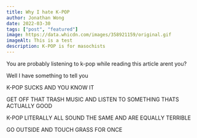 ```yaml
---
title: Why I hate K-POP
author: Jonathan Wong
date: 2022-03-30
tags: ["post", "featured"]
image: https://data.whicdn.com/images/358921159/original.gif
imageAlt: This is a test
description: K-POP is for masochists
---
```


You are probably listening to k-pop while reading this article arent you?

Well I have something to tell you

K-POP SUCKS AND YOU KNOW IT

GET OFF THAT TRASH MUSIC AND LISTEN TO SOMETHING THATS ACTUALLY GOOD

K-POP LITERALLY ALL SOUND THE SAME AND ARE EQUALLY TERRIBLE

GO OUTSIDE AND TOUCH GRASS FOR ONCE 
